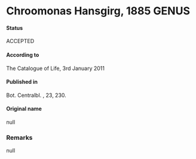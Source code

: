 Chroomonas Hansgirg, 1885 GENUS
=======

#### Status
ACCEPTED

#### According to
The Catalogue of Life, 3rd January 2011

#### Published in
Bot. Centralbl. , 23, 230.

#### Original name
null

### Remarks
null